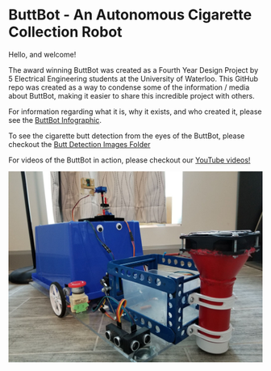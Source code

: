 # ButtBot - An Autonomous Cigarette Collection Robot

Hello, and welcome!

The award winning ButtBot was created as a Fourth Year Design Project by 5 Electrical Engineering students at the University of Waterloo. This GitHub repo was created as a way 
to condense some of the information / media about ButtBot, making it easier to share this incredible project with others.

For information regarding what it is, why it exists, and who created it, please see the [ButtBot Infographic](https://github.com/moward98/ButtBot/blob/main/ButtBot%20Infographic.gif).

To see the cigarette butt detection from the eyes of the ButtBot, please checkout the [Butt Detection Images Folder](https://github.com/moward98/ButtBot/blob/main/Butt%20Detection%20Images/down_0.png)

For videos of the ButtBot in action, please checkout our [YouTube videos!](https://www.youtube.com/watch?v=GnF055Q1IkY&ab_channel=MorganWard)

![alt text](https://github.com/moward98/ButtBot/blob/main/ButtBot.jpg)
